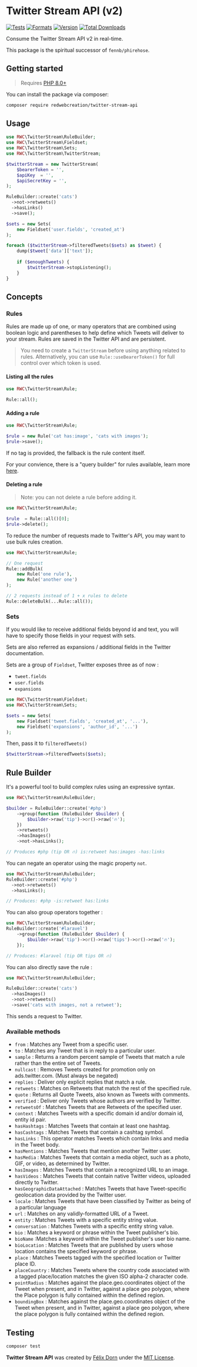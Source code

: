 # Twitter Stream API (v2)

[![Tests](https://github.com/redwebcreation/twitter-stream-api/actions/workflows/tests.yml/badge.svg?branch=master)](https://github.com/redwebcreation/twitter-stream-api/actions/workflows/tests.yml)
[![Formats](https://github.com/redwebcreation/twitter-stream-api/actions/workflows/formats.yml/badge.svg?branch=master)](https://github.com/redwebcreation/twitter-stream-api/actions/workflows/formats.yml)
[![Version](https://poser.pugx.org/redwebcreation/twitter-stream-api/version)](//packagist.org/packages/redwebcreation/twitter-stream-api)
[![Total Downloads](https://poser.pugx.org/redwebcreation/twitter-stream-api/downloads)](//packagist.org/packages/redwebcreation/twitter-stream-api)

Consume the Twitter Stream API v2 in real-time.

This package is the spiritual successor of `fennb/phirehose`.

## Getting started

> Requires [PHP 8.0+](https://www.php.net/releases/)

You can install the package via composer:

```bash
composer require redwebcreation/twitter-stream-api
```

## Usage

```php
use RWC\TwitterStream\RuleBuilder;
use RWC\TwitterStream\Fieldset;
use RWC\TwitterStream\Sets;
use RWC\TwitterStream\TwitterStream;

$twitterStream = new TwitterStream(
    $bearerToken = '',
    $apiKey  = '',
    $apiSecretKey = '',
);

RuleBuilder::create('cats')
  ->not->retweets()
  ->hasLinks()
  ->save();

$sets = new Sets(
    new Fieldset('user.fields', 'created_at')
);

foreach ($twitterStream->filteredTweets($sets) as $tweet) {
    dump($tweet['data']['text']);
    
    if ($enoughTweets) {
        $twitterStream->stopListening();
    }
}
```

## Concepts

### Rules

Rules are made up of one, or many operators that are combined using boolean logic and parentheses to help define which
Tweets will deliver to your stream. Rules are saved in the Twitter API and are persistent.

> You need to create a `TwitterStream` before using anything related to rules.
> Alternatively, you can use `Rule::useBearerToken()` for full control over which token is used.

#### Listing all the rules

```php
use RWC\TwitterStream\Rule;

Rule::all();
```

#### Adding a rule

```php
use RWC\TwitterStream\Rule;

$rule = new Rule('cat has:image', 'cats with images');
$rule->save();
```

If no tag is provided, the fallback is the rule content itself.

For your convience, there is a "query builder" for rules available, learn more [here](#rule-builder).

#### Deleting a rule

> Note: you can not delete a rule before adding it.

```php
use RWC\TwitterStream\Rule;

$rule  = Rule::all()[0];
$rule->delete();
```

To reduce the number of requests made to Twitter's API, you may want to use bulk rules creation.

```php
use RWC\TwitterStream\Rule;

// One request
Rule::addBulk(
    new Rule('one rule'),
    new Rule('another one')
);

// 2 requests instead of 1 + x rules to delete
Rule::deleteBulk(...Rule::all());
```

### Sets

If you would like to receive additional fields beyond id and text, you will have to specify those fields in your request
with sets.

Sets are also referred as expansions / additional fields in the Twitter documentation.

Sets are a group of `Fieldset`, Twitter exposes three as of now :

* `tweet.fields`
* `user.fields`
* `expansions`

```php
use RWC\TwitterStream\Fieldset;
use RWC\TwitterStream\Sets;

$sets = new Sets(
    new Fieldset('tweet.fields', 'created_at', '...'),
    new Fieldset('expansions', 'author_id', '...')
);
```

Then, pass it to `filteredTweets()`

```php
$twitterStream->filteredTweets($sets);
```

## Rule Builder

It's a powerful tool to build complex rules using an expressive syntax.

```php
use RWC\TwitterStream\RuleBuilder;

$builder = RuleBuilder::create('#php')
    ->group(function (RuleBuilder $builder) {
        $builder->raw('tip')->or()->raw('🔥');
    })
    ->retweets()
    ->hasImages()
    ->not->hasLinks();

// Produces #php (tip OR 🔥) is:retweet has:images -has:links
```

You can negate an operator using the magic property `not`.

```php
use RWC\TwitterStream\RuleBuilder;
RuleBuilder::create('#php')
  ->not->retweets()
  ->hasLinks();

// Produces: #php -is:retweet has:links
```

You can also group operators together :

```php
use RWC\TwitterStream\RuleBuilder;
RuleBuilder::create('#laravel')
    ->group(function (RuleBuilder $builder) {
        $builder->raw('tip')->or()->raw('tips')->or()->raw('🔥');
    });

// Produces: #laravel (tip OR tips OR 🔥)
```

You can also directly save the rule :

```php
use RWC\TwitterStream\RuleBuilder;

RuleBuilder::create('cats')
  ->hasImages()
  ->not->retweets()
  ->save('cats with images, not a retweet');
```

This sends a request to Twitter.


### Available methods

* `from` : Matches any Tweet from a specific user.
* `to` : Matches any Tweet that is in reply to a particular user.
* `sample` : Returns a random percent sample of Tweets that match a rule rather than the entire set of Tweets.
* `nullcast` :  Removes Tweets created for promotion only on ads.twitter.com. (Must always be negated)
* `replies` :  Deliver only explicit replies that match a rule.
* `retweets` : Matches on Retweets that match the rest of the specified rule.
* `quote` : Returns all Quote Tweets, also known as Tweets with comments.
* `verified` : Deliver only Tweets whose authors are verified by Twitter.
* `retweetsOf` : Matches Tweets that are Retweets of the specified user.
* `context` :  Matches Tweets with a specific domain id and/or domain id, entity id pair.
* `hasHashtags` : Matches Tweets that contain at least one hashtag.
* `hasCashtags` : Matches Tweets that contain a cashtag symbol.
* `hasLinks` : This operator matches Tweets which contain links and media in the Tweet body.
* `hasMentions` : Matches Tweets that mention another Twitter user.
* `hasMedia` : Matches Tweets that contain a media object, such as a photo, GIF, or video, as determined by Twitter.
* `hasImages` : Matches Tweets that contain a recognized URL to an image.
* `hasVideos` :  Matches Tweets that contain native Twitter videos, uploaded directly to Twitter.
* `hasGeographicDataAttached` : Matches Tweets that have Tweet-specific geolocation data provided by the Twitter user.
* `locale` :  Matches Tweets that have been classified by Twitter as being of a particular language
* `url` : Matches on any validly-formatted URL of a Tweet.
* `entity` : Matches Tweets with a specific entity string value.
* `conversation` :  Matches Tweets with a specific entity string value.
* `bio` : Matches a keyword or phrase within the Tweet publisher's bio.
* `bioName` :Matches a keyword within the Tweet publisher's user bio name.
* `bioLocation` :    Matches Tweets that are published by users whose location contains the specified keyword or phrase.
* `place` :    Matches Tweets tagged with the specified location or Twitter place ID.
* `placeCountry` :    Matches Tweets where the country code associated with a tagged place/location matches the given
  ISO alpha-2 character code.
* `pointRadius` : Matches against the place.geo.coordinates object of the Tweet when present, and in Twitter, against a
  place geo polygon, where the Place polygon is fully contained within the defined region.
* `boundingBox` : Matches against the place.geo.coordinates object of the Tweet when present, and in Twitter, against a
  place geo polygon, where the place polygon is fully contained within the defined region.

## Testing

```bash
composer test
```

**Twitter Stream API** was created by [Félix Dorn](https://twitter.com/afelixdorn) under
the [MIT License](https://opensource.org/licenses/MIT).

<!-- (179) -->
